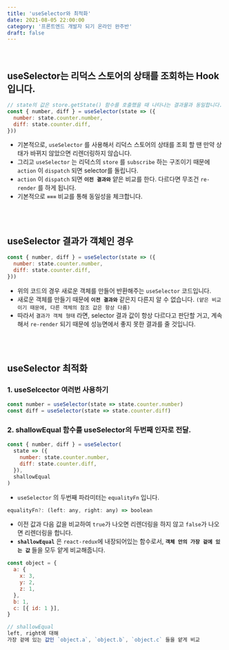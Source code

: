 ```yaml
---
title: 'useSelector와 최적화'
date: 2021-08-05 22:00:00
category: '프론트엔드 개발자 되기 온라인 완주반'
draft: false
---
```


<br/>

## **useSelector는 리덕스 스토어의 상태를 조회하는 Hook입니다.**

```javascript
// state의 값은 store.getState() 함수를 호출했을 때 나타나는 결과물과 동일합니다.
const { number, diff } = useSelector(state => ({
  number: state.counter.number,
  diff: state.counter.diff,
}))
```

- 기본적으로, `useSelector` 를 사용해서 리덕스 스토어의 상태를 조회 할 땐 만약 상태가 바뀌지 않았으면 리렌더링하지 않습니다.
- 그리고 `useSelector` 는 리덕스의 `store` 를 `subscribe` 하는 구조이기 때문에 `action` 이 `dispatch` 되면 selector를 돌립니다.
- `action` 이 `dispatch` 되면 **`이전 결과와`** 얕은 비교를 한다. 다르다면 무조건 `re-render` 를 하게 됩니다.
- 기본적으로 **`===`** 비교를 통해 동일성을 체크합니다.

<br/><br/>

## **useSelector 결과가 객체인 경우**

```javascript
const { number, diff } = useSelector(state => ({
  number: state.counter.number,
  diff: state.counter.diff,
}))
```

- 위의 코드의 경우 새로운 객체를 만들어 반환해주는 `useSelector` 코드입니다.
- 새로운 객체를 만들기 때문에 **`이전 결과와`** 같은지 다른지 알 수 없습니다. `(얕은 비교이기 때문에, 다른 객체의 참조 값은 항상 다름)`
- 따라서 `결과가 객체 형태` 라면, selector 결과 값이 항상 다르다고 판단할 거고, 계속해서 `re-render` 되기 때문에 성능면에서 좋지 못한 결과를 줄 것입니다.

<br/><br/>

## **useSelector 최적화**

### **1. useSelcector 여러번 사용하기**

```javascript
const number = useSelector(state => state.counter.number)
const diff = useSelector(state => state.counter.diff)
```

### **2. shallowEqual 함수를 useSelector의 두번째 인자로 전달.**

```javascript
const { number, diff } = useSelector(
  state => ({
    number: state.counter.number,
    diff: state.counter.diff,
  }),
  shallowEqual
)
```

- `useSelector` 의 두번째 파라미터는 `equalityFn` 입니다.

```javascript
equalityFn?: (left: any, right: any) => boolean
```

- 이전 값과 다음 값을 비교하여 `true`가 나오면 리렌더링을 하지 않고 `false`가 나오면 리렌더링을 합니다.
- **`shallowEqual`** 은 `react-redux`에 내장되어있는 함수로서, **`객체 안의 가장 겉에 있는 값`** 들을 모두 얕게 비교해줍니다.

```javascript
const object = {
  a: {
    x: 3,
    y: 2,
    z: 1,
  },
  b: 1,
  c: [{ id: 1 }],
}

// shallowEqual
left, right에 대해
가장 겉에 있는 값인 `object.a`, `object.b`, `object.c` 들을 얕게 비교
```

